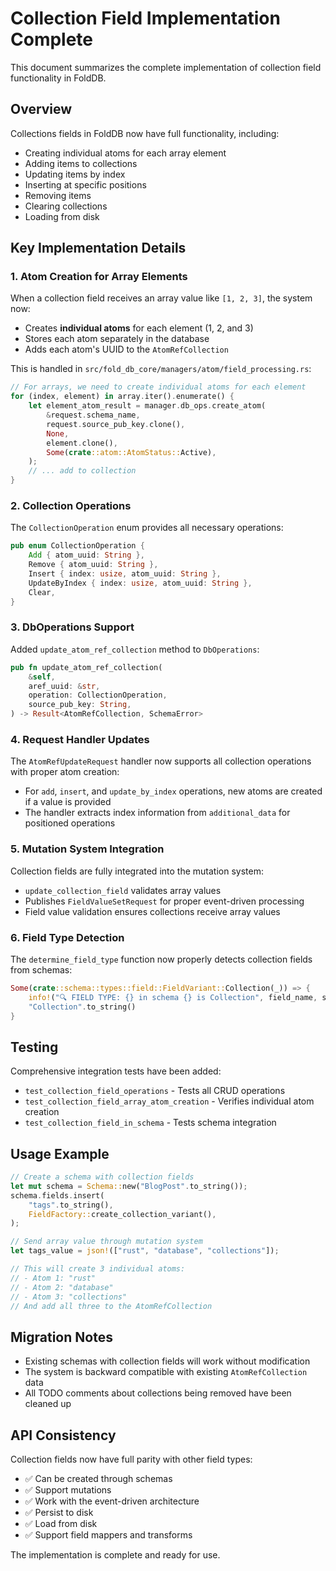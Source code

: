 # Collection Field Implementation Complete

This document summarizes the complete implementation of collection field functionality in FoldDB.

## Overview

Collections fields in FoldDB now have full functionality, including:
- Creating individual atoms for each array element
- Adding items to collections
- Updating items by index
- Inserting at specific positions
- Removing items
- Clearing collections
- Loading from disk

## Key Implementation Details

### 1. **Atom Creation for Array Elements**

When a collection field receives an array value like `[1, 2, 3]`, the system now:
- Creates **individual atoms** for each element (1, 2, and 3)
- Stores each atom separately in the database
- Adds each atom's UUID to the `AtomRefCollection`

This is handled in `src/fold_db_core/managers/atom/field_processing.rs`:
```rust
// For arrays, we need to create individual atoms for each element
for (index, element) in array.iter().enumerate() {
    let element_atom_result = manager.db_ops.create_atom(
        &request.schema_name,
        request.source_pub_key.clone(),
        None,
        element.clone(),
        Some(crate::atom::AtomStatus::Active),
    );
    // ... add to collection
}
```

### 2. **Collection Operations**

The `CollectionOperation` enum provides all necessary operations:
```rust
pub enum CollectionOperation {
    Add { atom_uuid: String },
    Remove { atom_uuid: String },
    Insert { index: usize, atom_uuid: String },
    UpdateByIndex { index: usize, atom_uuid: String },
    Clear,
}
```

### 3. **DbOperations Support**

Added `update_atom_ref_collection` method to `DbOperations`:
```rust
pub fn update_atom_ref_collection(
    &self,
    aref_uuid: &str,
    operation: CollectionOperation,
    source_pub_key: String,
) -> Result<AtomRefCollection, SchemaError>
```

### 4. **Request Handler Updates**

The `AtomRefUpdateRequest` handler now supports all collection operations with proper atom creation:
- For `add`, `insert`, and `update_by_index` operations, new atoms are created if a value is provided
- The handler extracts index information from `additional_data` for positioned operations

### 5. **Mutation System Integration**

Collection fields are fully integrated into the mutation system:
- `update_collection_field` validates array values
- Publishes `FieldValueSetRequest` for proper event-driven processing
- Field value validation ensures collections receive array values

### 6. **Field Type Detection**

The `determine_field_type` function now properly detects collection fields from schemas:
```rust
Some(crate::schema::types::field::FieldVariant::Collection(_)) => {
    info!("🔍 FIELD TYPE: {} in schema {} is Collection", field_name, schema_name);
    "Collection".to_string()
}
```

## Testing

Comprehensive integration tests have been added:
- `test_collection_field_operations` - Tests all CRUD operations
- `test_collection_field_array_atom_creation` - Verifies individual atom creation
- `test_collection_field_in_schema` - Tests schema integration

## Usage Example

```rust
// Create a schema with collection fields
let mut schema = Schema::new("BlogPost".to_string());
schema.fields.insert(
    "tags".to_string(),
    FieldFactory::create_collection_variant(),
);

// Send array value through mutation system
let tags_value = json!(["rust", "database", "collections"]);

// This will create 3 individual atoms:
// - Atom 1: "rust"
// - Atom 2: "database"  
// - Atom 3: "collections"
// And add all three to the AtomRefCollection
```

## Migration Notes

- Existing schemas with collection fields will work without modification
- The system is backward compatible with existing `AtomRefCollection` data
- All TODO comments about collections being removed have been cleaned up

## API Consistency

Collection fields now have full parity with other field types:
- ✅ Can be created through schemas
- ✅ Support mutations
- ✅ Work with the event-driven architecture
- ✅ Persist to disk
- ✅ Load from disk
- ✅ Support field mappers and transforms

The implementation is complete and ready for use.